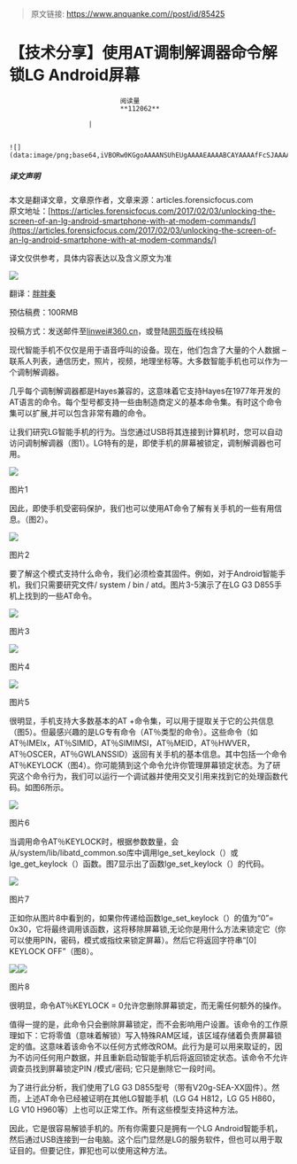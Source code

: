 > 原文链接: https://www.anquanke.com//post/id/85425 


# 【技术分享】使用AT调制解调器命令解锁LG Android屏幕


                                阅读量   
                                **112062**
                            
                        |
                        
                                                                                                                                    ![](data:image/png;base64,iVBORw0KGgoAAAANSUhEUgAAAAEAAAABCAYAAAAfFcSJAAAAAXNSR0IArs4c6QAAAARnQU1BAACxjwv8YQUAAAAJcEhZcwAADsQAAA7EAZUrDhsAAAANSURBVBhXYzh8+PB/AAffA0nNPuCLAAAAAElFTkSuQmCC)
                                                                                            



##### 译文声明

本文是翻译文章，文章原作者，文章来源：articles.forensicfocus.com
                                <br>原文地址：[https://articles.forensicfocus.com/2017/02/03/unlocking-the-screen-of-an-lg-android-smartphone-with-at-modem-commands/](https://articles.forensicfocus.com/2017/02/03/unlocking-the-screen-of-an-lg-android-smartphone-with-at-modem-commands/)

译文仅供参考，具体内容表达以及含义原文为准

[![](https://p5.ssl.qhimg.com/t0137ee2f51a6aa9aa0.jpg)](https://p5.ssl.qhimg.com/t0137ee2f51a6aa9aa0.jpg)



翻译：[胖胖秦](http://bobao.360.cn/member/contribute?uid=353915284)

预估稿费：100RMB

投稿方式：发送邮件至[linwei#360.cn](mailto:linwei@360.cn)，或登陆[网页版](http://bobao.360.cn/contribute/index)在线投稿



现代智能手机不仅仅是用于语音呼叫的设备。现在，他们包含了大量的个人数据 – 联系人列表，通信历史，照片，视频，地理坐标等。大多数智能手机也可以作为一个调制解调器。

几乎每个调制解调器都是Hayes兼容的，这意味着它支持Hayes在1977年开发的AT语言的命令。每个型号都支持一些由制造商定义的基本命令集。有时这个命令集可以扩展,并可以包含非常有趣的命令。

让我们研究LG智能手机的行为。当您通过USB将其连接到计算机时，您可以自动访问调制解调器（图1）。LG特有的是，即使手机的屏幕被锁定，调制解调器也可用。

[![](https://p1.ssl.qhimg.com/t012da6c826812a29ad.png)](https://p1.ssl.qhimg.com/t012da6c826812a29ad.png)

图片1

因此，即使手机受密码保护，我们也可以使用AT命令了解有关手机的一些有用信息。（图2）。

[![](https://p5.ssl.qhimg.com/t01c4e98e5c02b40b6a.png)](https://p5.ssl.qhimg.com/t01c4e98e5c02b40b6a.png)

图片2

要了解这个模式支持什么命令，我们必须检查其固件。例如，对于Android智能手机，我们只需要研究文件/ system / bin / atd。图片3-5演示了在LG G3 D855手机上找到的一些AT命令。

[![](https://p2.ssl.qhimg.com/t018df08b3f9f0e42ab.png)](https://p2.ssl.qhimg.com/t018df08b3f9f0e42ab.png)

图片3

[![](https://p0.ssl.qhimg.com/t01ea3e306e873a11c6.png)](https://p0.ssl.qhimg.com/t01ea3e306e873a11c6.png)

图片4

[![](https://p5.ssl.qhimg.com/t01dc59ab8da2daf7c7.png)](https://p5.ssl.qhimg.com/t01dc59ab8da2daf7c7.png)

图片5

很明显，手机支持大多数基本的AT +命令集，可以用于提取关于它的公共信息（图5）。但最感兴趣的是LG专有命令（AT％类型的命令）。这些命令（如AT％IMEIx，AT％SIMID，AT％SIMIMSI，AT％MEID，AT％HWVER，AT％OSCER，AT％GWLANSSID）返回有关手机的基本信息。其中包括一个命令AT％KEYLOCK（图4）。你可能猜到这个命令允许你管理屏幕锁定状态。为了研究这个命令行为，我们可以运行一个调试器并使用交叉引用来找到它的处理函数代码。如图6所示。

[![](https://p2.ssl.qhimg.com/t01a3f6179ee1598e5b.png)](https://p2.ssl.qhimg.com/t01a3f6179ee1598e5b.png)

图片6

当调用命令AT％KEYLOCK时，根据参数数量，会从/system/lib/libatd_common.so库中调用lge_set_keylock（）或lge_get_keylock（）函数。图7显示出了函数lge_set_keylock（）的代码。

[![](https://p0.ssl.qhimg.com/t013aca965770dbf0e1.png)](https://p0.ssl.qhimg.com/t013aca965770dbf0e1.png)

图片7

正如你从图片8中看到的，如果你传递给函数lge_set_keylock（）的值为“0”= 0x30，它将最终调用该函数，这将移除屏幕锁,无论你是用什么方法来锁定它（你可以使用PIN，密码，模式或指纹来锁定屏幕）。然后它将返回字符串“[0] KEYLOCK OFF”（图8）。

[![](https://p0.ssl.qhimg.com/t01bf96eeb8068a0f77.png)](https://p0.ssl.qhimg.com/t01bf96eeb8068a0f77.png)[![](https://p1.ssl.qhimg.com/t01f176c856e4c4d458.png)](https://p1.ssl.qhimg.com/t01f176c856e4c4d458.png)

图片8

很明显，命令AT％KEYLOCK = 0允许您删除屏幕锁定，而无需任何额外的操作。

值得一提的是，此命令只会删除屏幕锁定，而不会影响用户设置。该命令的工作原理如下：它将零值（意味着解锁）写入特殊RAM区域，该区域存储着负责屏幕锁定的值。这意味着该命令不以任何方式修改ROM。此行为是可以用来取证的，因为不访问任何用户数据，并且重新启动智能手机后将返回锁定状态。该命令不允许调查员找到屏幕锁定PIN /模式/密码; 它只是删除它一段时间。

为了进行此分析，我们使用了LG G3 D855型号（带有V20g-SEA-XX固件）。然而，上述AT命令已经被证明在其他LG智能手机（LG G4 H812，LG G5 H860，LG V10 H960等）上也可以正常工作。所有这些模型支持这种方法。

因此，它是很容易解锁手机的。所有你需要只是拥有一个LG Android智能手机，然后通过USB连接到一台电脑。这个后门显然是LG的服务软件，但也可以用于取证目的。但要记住，罪犯也可以使用这种方法。

<br style="text-align: left">
